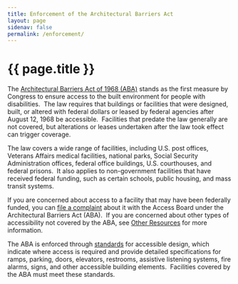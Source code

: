 ```yaml
---
title: Enforcement of the Architectural Barriers Act
layout: page
sidenav: false
permalink: /enforcement/
---
```


# {{ page.title }}

The [Architectural Barriers Act of 1968 (ABA)](..) stands as the first measure by Congress to ensure access to the built environment for people with disabilities.&nbsp;
The law requires that buildings or facilities that were designed, built, or altered with federal dollars or leased by federal agencies after August 12, 1968 be accessible.&nbsp;
Facilities that predate the law generally are not covered, but alterations or leases undertaken after the law took effect can trigger coverage.

The law covers a wide range of facilities, including U.S. post offices, Veterans Affairs medical facilities, national parks, Social Security Administration offices, federal office buildings, U.S. courthouses, and federal prisons.&nbsp;
It also applies to non-government facilities that have received federal funding, such as certain schools, public housing, and mass transit systems.

If you are concerned about access to a facility that may have been federally funded, you can [file a complaint](/enforcement/complaint.html) about it with the Access Board under the Architectural Barriers Act (ABA).&nbsp;
If you are concerned about other types of accessibility not covered by the ABA, see [Other Resources](https://www.access-board.gov/index.php?option=com_content&view=article&id=114&Itemid=1157) for more information.

The ABA is enforced through [standards](..) for accessible design, which indicate where access is required and provide detailed specifications for ramps, parking, doors, elevators, restrooms, assistive listening systems, fire alarms, signs, and other accessible building elements.&nbsp;
Facilities covered by the ABA must meet these standards.
